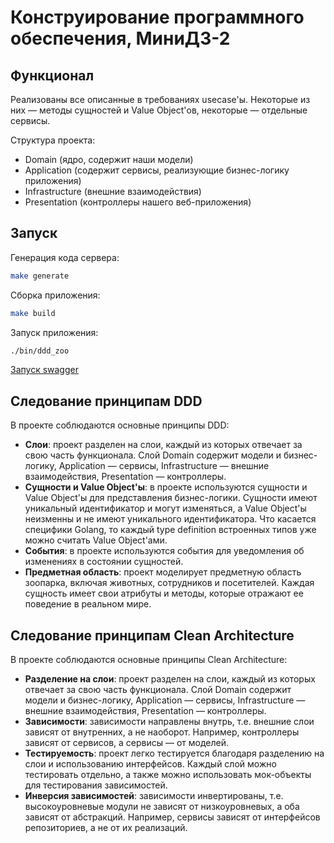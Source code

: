 # Конструирование программного обеспечения, МиниДЗ-2

## Функционал

Реализованы все описанные в требованиях usecase'ы. Некоторые из них — методы сущностей и Value Object'ов, некоторые — отдельные сервисы.

Структура проекта:

- Domain (ядро, содержит наши модели)
- Application (содержит сервисы, реализующие бизнес-логику приложения)
- Infrastructure (внешние взаимодействия)
- Presentation (контроллеры нашего веб-приложения)

## Запуск

Генерация кода сервера:

```bash
make generate
```

Сборка приложения:

```bash
make build
```

Запуск приложения:

```bash
./bin/ddd_zoo
```

[Запуск swagger](http://localhost:8080/swagger/index.html)

## Следование принципам DDD

В проекте соблюдаются основные принципы DDD:
- **Слои**: проект разделен на слои, каждый из которых отвечает за свою часть функционала. Слой Domain содержит модели и бизнес-логику, Application — сервисы, Infrastructure — внешние взаимодействия, Presentation — контроллеры.
- **Сущности и Value Object'ы**: в проекте используются сущности и Value Object'ы для представления бизнес-логики. Сущности имеют уникальный идентификатор и могут изменяться, а Value Object'ы неизменны и не имеют уникального идентификатора. Что касается специфики Golang, то каждый type definition встроенных типов уже можно считать Value Object'ами.
- **События**: в проекте используются события для уведомления об изменениях в состоянии сущностей.
- **Предметная область**: проект моделирует предметную область зоопарка, включая животных, сотрудников и посетителей. Каждая сущность имеет свои атрибуты и методы, которые отражают ее поведение в реальном мире.

## Следование принципам Clean Architecture

В проекте соблюдаются основные принципы Clean Architecture:
- **Разделение на слои**: проект разделен на слои, каждый из которых отвечает за свою часть функционала. Слой Domain содержит модели и бизнес-логику, Application — сервисы, Infrastructure — внешние взаимодействия, Presentation — контроллеры.
- **Зависимости**: зависимости направлены внутрь, т.е. внешние слои зависят от внутренних, а не наоборот. Например, контроллеры зависят от сервисов, а сервисы — от моделей.
- **Тестируемость**: проект легко тестируется благодаря разделению на слои и использованию интерфейсов. Каждый слой можно тестировать отдельно, а также можно использовать мок-объекты для тестирования зависимостей.
- **Инверсия зависимостей**: зависимости инвертированы, т.е. высокоуровневые модули не зависят от низкоуровневых, а оба зависят от абстракций. Например, сервисы зависят от интерфейсов репозиториев, а не от их реализаций.
